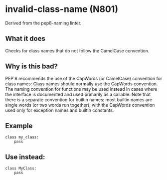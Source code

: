 # invalid-class-name (N801)
Derived from the pep8-naming linter.
## What it does
Checks for class names that do not follow the CamelCase convention.
## Why is this bad?
PEP 8 recommends the use of the CapWords (or CamelCase) convention
for class names:
Class names should normally use the CapWords convention.
The naming convention for functions may be used instead in cases where the interface is
documented and used primarily as a callable.
Note that there is a separate convention for builtin names: most builtin names are single
words (or two words run together), with the CapWords convention used only for exception
names and builtin constants.
## Example
```
class my_class:
    pass
```
## Use instead:
```
class MyClass:
    pass
```